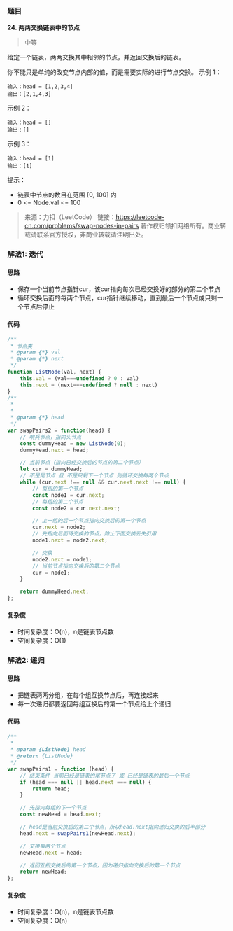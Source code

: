 ### 题目
**24. 两两交换链表中的节点**
>中等

给定一个链表，两两交换其中相邻的节点，并返回交换后的链表。

你不能只是单纯的改变节点内部的值，而是需要实际的进行节点交换。
示例 1：
```
输入：head = [1,2,3,4]
输出：[2,1,4,3]
```
示例 2：
```
输入：head = []
输出：[]
```
示例 3：
```
输入：head = [1]
输出：[1]
```
提示：

* 链表中节点的数目在范围 [0, 100] 内
* 0 <= Node.val <= 100

>来源：力扣（LeetCode）
链接：https://leetcode-cn.com/problems/swap-nodes-in-pairs
著作权归领扣网络所有。商业转载请联系官方授权，非商业转载请注明出处。

### 解法1: 迭代
#### 思路
* 保存一个当前节点指针cur，该cur指向每次已经交换好的部分的第二个节点
* 循环交换后面的每两个节点，cur指针继续移动，直到最后一个节点或只剩一个节点后停止
  
#### 代码
```javascript
/**
 * 节点类
 * @param {*} val 
 * @param {*} next 
 */
function ListNode(val, next) {
    this.val = (val===undefined ? 0 : val)
    this.next = (next===undefined ? null : next)
}
/**
 * 
 * 
 * @param {*} head 
 */
var swapPairs2 = function(head) {
    // 哨兵节点，指向头节点
    const dummyHead = new ListNode(0);
    dummyHead.next = head;

    // 当前节点（指向已经交换后的节点的第二个节点）
    let cur = dummyHead;
    // 不是尾节点 且 不是只剩下一个节点 则循环交换每两个节点
    while (cur.next !== null && cur.next.next !== null) {
        // 每组的第一个节点
        const node1 = cur.next;
        // 每组的第二个节点
        const node2 = cur.next.next;

        // 上一组的后一个节点指向交换后的第一个节点
        cur.next = node2;
        // 先指向后面待交换的节点，防止下面交换丢失引用
        node1.next = node2.next;

        // 交换
        node2.next = node1;
        // 当前节点指向交换后的第二个节点
        cur = node1;
    }

    return dummyHead.next;
};

```

#### 复杂度
* 时间复杂度：O(n)，n是链表节点数
* 空间复杂度：O(1)

### 解法2: 递归
#### 思路
* 把链表两两分组，在每个组互换节点后，再连接起来
* 每一次递归都要返回每组互换后的第一个节点给上个递归


#### 代码
```javascript
/**
 * 
 * @param {ListNode} head
 * @return {ListNode}
 */
var swapPairs1 = function (head) {
    // 结束条件 当前已经是链表的尾节点了 或 已经是链表的最后一个节点
    if (head === null || head.next === null) {
        return head;
    }

    // 先指向每组的下一个节点
    const newHead = head.next;

    // head是当前交换后的第二个节点，所以head.next指向递归交换的后半部分
    head.next = swapPairs1(newHead.next);

    // 交换每两个节点
    newHead.next = head;

    // 返回互相交换后的第一个节点，因为递归指向交换后的第一个节点
    return newHead;
};

```

#### 复杂度
* 时间复杂度：O(n)，n是链表节点数
* 空间复杂度：O(n)
